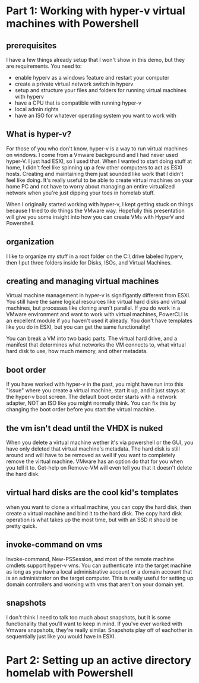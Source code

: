 # Part 1: Working with hyper-v virtual machines with Powershell

## prerequisites
I have a few things already setup that I won't show in this demo, but they are requirements. You need to:
* enable hyperv as a windows feature and restart your computer
* create a private virtual network switch in hyperv
* setup and structure your files and folders for running virtual machines with hyperv 
* have a CPU that is compatible with running hyper-v
* local admin rights
* have an ISO for whatever operating system you want to work with

## What is hyper-v?
For those of you who don't know, hyper-v is a way to run virtual machines on windows. I come from a Vmware background and I had never used hyper-V. I just had ESXI, so I used that. When I wanted to start doing stuff at home, I didn't feel like spinning up a few other computers to act as ESXI hosts. Creating and maintaining them just sounded like work that I didn't feel like doing. It's really useful to be able to create virtual machines on your home PC and not have to worry about managing an entire virtualized network when you're just dipping your toes in homelab stuff.

When I originally started working with hyper-v, I kept getting stuck on things because I tried to do things the VMware way. Hopefully this presentation will give you some insight into how you can create VMs with HyperV and Powershell.

## organization
I like to organize my stuff in a root folder on the C:\ drive labeled hyperv, then I put three folders inside for Disks, ISOs, and Virtual Machines.

## creating and managing virtual machines
Virtual machine management in hyper-v is signifigantly different from ESXI. You still have the same logical resources like virtual hard disks and virtual machines, but processes like cloning aren't parallel.
If you do work in a VMware environment and want to work with virtual machines, PowerCLI is an excellent module if you haven't used it already.
You don't have templates like you do in ESXI, but you can get the same functionality!

You can break a VM into two basic parts. The virtual hard drive, and a manifest that determines what networks the VM connects to, what virtual hard disk to use, how much memory, and other metadata.

## boot order
If you have worked with hyper-v in the past, you might have run into this "issue" where you create a virtual machine, start it up, and it just stays at the hyper-v boot screen. The default boot order starts with a network adapter, NOT an ISO like you might normally think. You can fix this by changing the boot order before you start the virtual machine.

## the vm isn't dead until the VHDX is nuked
When you delete a virtual machine wether it's via powershell or the GUI, you have only deleted that virtual machine's metadata. The hard disk is still around and will have to be removed as well if you want to completely remove the virtual machine. VMware has an option do that for you when you tell it to. Get-help on Remove-VM will even tell you that it doesn't delete the hard disk.

## virtual hard disks are the cool kid's templates
when you want to clone a virtual machine, you can copy the hard disk, then create a virtual machine and bind it to the hard disk. The copy hard disk operation is what takes up the most time, but with an SSD it should be pretty quick.

## invoke-command on vms
Invoke-command, New-PSSession, and most of the remote machine cmdlets support hyper-v vms. You can authenticate into the target machine as long as you have a local administrative account or a domain account that is an administrator on the target computer. This is really useful for setting up domain controllers and working with vms that aren't on your domain yet.

## snapshots
I don't think I need to talk too much about snapshots, but it is some functionality that you'll want to keep in mind. If you've ever worked with Vmware snapshots, they're really similar. Snapshots play off of eachother in sequentially just like you would have in ESXI. 

# Part 2: Setting up an active directory homelab with Powershell
